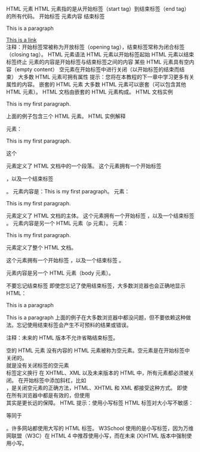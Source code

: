 HTML 元素
HTML 元素指的是从开始标签（start tag）到结束标签（end tag）的所有代码。
开始标签	元素内容	结束标签
<p>	This is a paragraph	</p>
<a href="default.htm" >	This is a link	</a>
<br />		
注释：开始标签常被称为开放标签（opening tag），结束标签常称为闭合标签（closing tag）。
HTML 元素语法
HTML 元素以开始标签起始
HTML 元素以结束标签终止
元素的内容是开始标签与结束标签之间的内容
某些 HTML 元素具有空内容（empty content）
空元素在开始标签中进行关闭（以开始标签的结束而结束）
大多数 HTML 元素可拥有属性
提示：您将在本教程的下一章中学习更多有关属性的内容。
嵌套的 HTML 元素
大多数 HTML 元素可以嵌套（可以包含其他 HTML 元素）。
HTML 文档由嵌套的 HTML 元素构成。
HTML 文档实例
<html>
<body>
<p>This is my first paragraph.</p>
</body>
</html>
上面的例子包含三个 HTML 元素。
HTML 实例解释
<p> 元素：
<p>This is my first paragraph.</p>
这个 <p> 元素定义了 HTML 文档中的一个段落。
这个元素拥有一个开始标签 <p>，以及一个结束标签 </p>。
元素内容是：This is my first paragraph。
<body> 元素：
<body>
<p>This is my first paragraph.</p>
</body>
<body> 元素定义了 HTML 文档的主体。
这个元素拥有一个开始标签 <body>，以及一个结束标签 </body>。
元素内容是另一个 HTML 元素（p 元素）。
<html> 元素：
<html>
<body>
<p>This is my first paragraph.</p>
</body>
</html>
<html> 元素定义了整个 HTML 文档。

这个元素拥有一个开始标签 <html>，以及一个结束标签 </html>。

元素内容是另一个 HTML 元素（body 元素）。

不要忘记结束标签
即使您忘记了使用结束标签，大多数浏览器也会正确地显示 HTML：

<p>This is a paragraph
<p>This is a paragraph
上面的例子在大多数浏览器中都没问题，但不要依赖这种做法。忘记使用结束标签会产生不可预料的结果或错误。

注释：未来的 HTML 版本不允许省略结束标签。

空的 HTML 元素
没有内容的 HTML 元素被称为空元素。空元素是在开始标签中关闭的。
<br> 就是没有关闭标签的空元素
<br> 标签定义换行
在 XHTML、XML 以及未来版本的 HTML 中，所有元素都必须被关闭。
在开始标签中添加斜杠，比如 <br />，是关闭空元素的正确方法，HTML、XHTML 和 XML 都接受这种方式。
即使 <br> 在所有浏览器中都是有效的，但使用 <br /> 其实是更长远的保障。
HTML 提示：使用小写标签
HTML 标签对大小写不敏感：<P> 等同于 <p>。许多网站都使用大写的 HTML 标签。
W3School 使用的是小写标签，因为万维网联盟（W3C）在 HTML 4 中推荐使用小写，而在未来 (X)HTML 版本中强制使用小写。